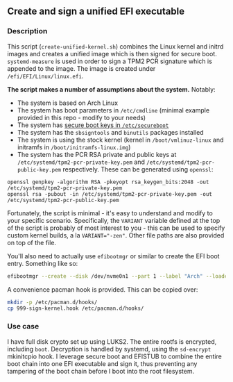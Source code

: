 ## Create and sign a unified EFI executable

### Description

This script (`create-unified-kernel.sh`) combines the Linux kernel and initrd images and creates a unified image which is then signed for secure boot. `systemd-measure` is used in order to sign a TPM2 PCR signature which is appended to the image. The image is created under `/efi/EFI/Linux/linux.efi`.

**The script makes a number of assumptions about the system.** Notably:

* The system is based on Arch Linux
* The system has boot parameters in `/etc/cmdline` (minimal example provided in this repo - modify to your needs)
* The system has [secure boot keys in `/etc/secureboot`](https://wiki.archlinux.org/title/Unified_Extensible_Firmware_Interface/Secure_Boot#Enrolling_keys_in_firmware)
* The system has the `sbsigntools` and `binutils` packages installed
* The system is using the stock kernel (kernel in `/boot/vmlinuz-linux` and initramfs in `/boot/initramfs-linux.img`)
* The system has the PCR RSA private and public keys at `/etc/systemd/tpm2-pcr-private-key.pem` and `/etc/systemd/tpm2-pcr-public-key.pem` respectively. These can be generated using `openssl`:
```
openssl genpkey -algorithm RSA -pkeyopt rsa_keygen_bits:2048 -out /etc/systemd/tpm2-pcr-private-key.pem
openssl rsa -pubout -in /etc/systemd/tpm2-pcr-private-key.pem -out /etc/systemd/tpm2-pcr-public-key.pem
```

Fortunately, the script is minimal - it's easy to understand and modify to your specific scenario. Specifically, the `VARIANT` variable defined at the top of the script is probably of most interest to you - this can be used to specify custom kernel builds, a la `VARIANT="-zen"`. Other file paths are also provided on top of the file.

You'll also need to actually use `efibootmgr` or similar to create the EFI boot entry. Something like so:
```sh
efibootmgr --create --disk /dev/nvme0n1 --part 1 --label "Arch" --loader '\EFI\Linux\linux.efi' --verbose
```

A convenience pacman hook is provided. This can be copied over:
```sh
mkdir -p /etc/pacman.d/hooks/
cp 999-sign-kernel.hook /etc/pacman.d/hooks/
```

### Use case

I have full disk crypto set up using LUKS2. The entire rootfs is encrypted, including `boot`. Decryption is handled by systemd, using the `sd-encrypt` mkinitcpio hook. I leverage secure boot and EFISTUB to combine the entire boot chain into one EFI executable and sign it, thus preventing any tampering of the boot chain before I boot into the root filesystem.
